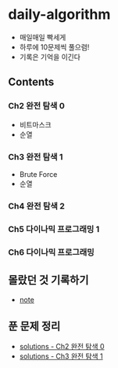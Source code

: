 # daily-algorithm

* 매일매일 빡세게
* 하루에 10문제씩 풀으렴!
* 기록은 기억을 이긴다

## Contents

### Ch2 완전 탐색 0
* 비트마스크
* 순열
### Ch3 완전 탐색 1
* Brute Force
* 순열
### Ch4 완전 탐색 2
### Ch5 다이나믹 프로그래밍 1
### Ch6 다이나믹 프로그래밍

## 몰랐던 것 기록하기
* [note](./note.md)

## 푼 문제 정리
* [solutions - Ch2 완전 탐색 0](./solutions/ch2_완전_탐색_0.md)
* [solutions - Ch3 완전 탐색 1](./solutions/ch3_완전_탐색_1.md)
